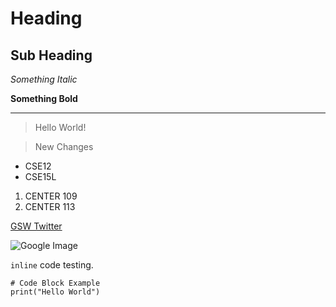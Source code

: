 # Heading
## Sub Heading

*Something Italic*

**Something Bold**

---

> Hello World!

> New Changes

* CSE12
* CSE15L

1. CENTER 109
2. CENTER 113

[GSW Twitter](https://twitter.com/warriors)

![Google Image](http://www.google.com.au/images/nav_logo7.png)

`inline` code testing.

```
# Code Block Example
print("Hello World")
```
